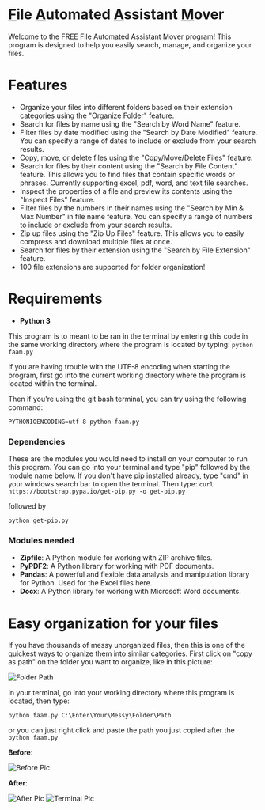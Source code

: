 # <u>F</u>ile <u>A</u>utomated <u>A</u>ssistant <u>M</u>over

Welcome to the FREE File Automated Assistant Mover program! This program is designed to help you easily search, manage, and organize your files.

# Features

  - Organize your files into different folders based on their extension categories using the "Organize Folder" feature.
  - Search for files by name using the "Search by Word Name" feature.
  - Filter files by date modified using the "Search by Date Modified" feature. You can specify a range of dates to include or exclude from your search results.
  - Copy, move, or delete files using the "Copy/Move/Delete Files" feature.
  - Search for files by their content using the "Search by File Content" feature. This allows you to find files that contain specific words or phrases. Currently supporting excel, pdf, word, and text file searches.
  - Inspect the properties of a file and preview its contents using the "Inspect Files" feature.
  - Filter files by the numbers in their names using the "Search by Min & Max Number" in file name feature. You can specify a range of numbers to include or exclude from your search results.
  - Zip up files using the "Zip Up Files" feature. This allows you to easily compress and download multiple files at once.
  - Search for files by their extension using the "Search by File Extension" feature.
  - 100 file extensions are supported for folder organization!

# Requirements

- __Python 3__

This program is to meant to be ran in the terminal by entering this code in the same working directory where the program is located by typing:
```python faam.py```

If you are having trouble with the UTF-8 encoding when starting the program, first go into the current working directory where the program is located within the terminal.

Then if you're using the git bash terminal, you can try using the following command:

```PYTHONIOENCODING=utf-8 python faam.py```

### Dependencies

These are the modules you would need to install on your computer to run this program. You can go into your terminal and type "pip" followed by the module name below. If you don't have pip installed already, type "cmd" in your windows search bar to open the terminal. Then type:
```curl https://bootstrap.pypa.io/get-pip.py -o get-pip.py```

followed by

```python get-pip.py```

### Modules needed

- __Zipfile__: A Python module for working with ZIP archive files.
- __PyPDF2__: A Python library for working with PDF documents.
- __Pandas__: A powerful and flexible data analysis and manipulation library for Python. Used for the Excel files here.
- __Docx__: A Python library for working with Microsoft Word documents.

# Easy organization for your files

If you have thousands of messy unorganized files, then this is one of the quickest ways to organize them into similar categories. First click on "copy as path" on the folder you want to organize, like in this picture:

![Folder Path](source_path_pic.png)

In your terminal, go into your working directory where this program is located, then type:

```python faam.py C:\Enter\Your\Messy\Folder\Path```

or you can just right click and paste the path you just copied after the ```python faam.py```

__Before__:

![Before Pic](before-organization-pic.png)

__After__:

![After Pic](after-organization-pic.png)
![Terminal Pic](terminal-photo.png)
